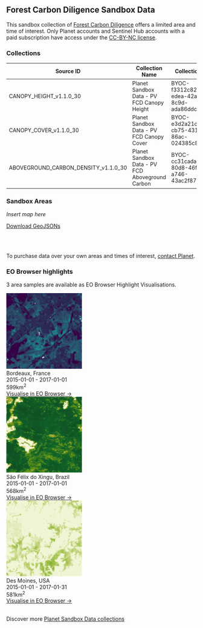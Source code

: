 ## Forest Carbon Diligence Sandbox Data

This sandbox collection of <a href="../forest-carbon-diligence/">Forest Carbon Diligence</a> offers a limited area and time of interest. Only Planet accounts and Sentinel Hub accounts with a paid subscription have access under the <a href="https://creativecommons.org/licenses/by-nc/4.0/" target="_blank">CC-BY-NC license</a>.

### Collections

<table>
  <thead>
    <tr>
      <th>Source ID</th>
      <th>Collection Name</th>
      <th>Collection ID</th>
      <th>Time Range</th>
    </tr>
  </thead>
  <tbody>
    <tr>
      <td>CANOPY_HEIGHT_v1.1.0_30</td>
      <td>Planet Sandbox Data - PV FCD Canopy Height</td>
      <td>BYOC-f3312c82-edea-42a1-8c9d-ada86ddcc857</td>
      <td>2013-01-01 - 2017-01-01</td>
    </tr>
    <tr>
      <td>CANOPY_COVER_v1.1.0_30</td>
      <td>Planet Sandbox Data - PV FCD Canopy Cover</td>
      <td>BYOC-e3d2a21c-cb75-4311-86ac-024385c85b9c</td>
      <td>2013-01-01 - 2017-01-01</td>
    </tr>
    <tr>
      <td>ABOVEGROUND_CARBON_DENSITY_v1.1.0_30</td>
      <td>Planet Sandbox Data - PV FCD Aboveground Carbon</td>
      <td>BYOC-cc31cada-80d8-46fe-a746-43ac2f87b5da</td>
      <td>2013-01-01 - 2017-01-01</td>
    </tr>
   </tbody>
</table>

### Sandbox Areas

*Insert map here*

<a href="../forest-carbon-diligence/polygons.geojson" download>Download GeoJSONs</a>

<br>
<br>

To purchase data over your own areas and times of interest, <a href="https://www.planet.com/contact-sales/#contact-sales)" target="_blank">contact Planet</a>. 
### EO Browser highlights

3 area samples are available as EO Browser Highlight Visualisations.
<br>

<div class="container33">
    <div class="image-card">
    <a href='https://apps.sentinel-hub.com/eo-browser/?zoom=12&lat=44.7345&lng=-0.676&themeId=PLANET_SANDBOX&visualizationUrl=https%3A%2F%2Fservices.sentinel-hub.com%2Fogc%2Fwms%2Ff006c031-60da-4262-bdf7-6fc4f1532d13&datasetId=cc31cada-80d8-46fe-a746-43ac2f87b5da&fromTime=2017-01-01T00%3A00%3A00.000Z&toTime=2017-01-01T23%3A59%3A59.999Z&layerId=ABOVEGROUND-CARBON-DENSITY&demSource3D="MAPZEN"' target="_blank"><img src="FCD_FRA.png" alt="EOB Highlight 1" class="imagette"></a>
        <div class="info">
            <div class="title">Bordeaux, France</div>
            <div class="text">
                2015-01-01 - 2017-01-01<br>
                599km<sup>2</sup>
            </div>
            <div class="eob-link"><a href='https://apps.sentinel-hub.com/eo-browser/?zoom=12&lat=44.7345&lng=-0.676&themeId=PLANET_SANDBOX&visualizationUrl=https%3A%2F%2Fservices.sentinel-hub.com%2Fogc%2Fwms%2Ff006c031-60da-4262-bdf7-6fc4f1532d13&datasetId=cc31cada-80d8-46fe-a746-43ac2f87b5da&fromTime=2017-01-01T00%3A00%3A00.000Z&toTime=2017-01-01T23%3A59%3A59.999Z&layerId=ABOVEGROUND-CARBON-DENSITY&demSource3D="MAPZEN"' target="_blank">Visualise in EO Browser -></a></div>
        </div>
    </div>
    <div class="image-card">
        <a href='https://apps.sentinel-hub.com/eo-browser/?zoom=12&lat=-6.7652&lng=-52.3763&themeId=PLANET_SANDBOX&visualizationUrl=https%3A%2F%2Fservices.sentinel-hub.com%2Fogc%2Fwms%2Ff006c031-60da-4262-bdf7-6fc4f1532d13&datasetId=e3d2a21c-cb75-4311-86ac-024385c85b9c&fromTime=2017-01-01T00%3A00%3A00.000Z&toTime=2017-01-01T23%3A59%3A59.999Z&layerId=CANOPY-COVER&demSource3D="MAPZEN"' target="_blank">
        <img src="FCD_BRA.png" alt="EOB Highlight 2" class="imagette">
        </a>
        <div class="info">
            <div class="title">São Félix do Xingu, Brazil</div>
            <div class="text">
                2015-01-01 - 2017-01-01<br>
                568km<sup>2</sup>
            </div>
            <div class="eob-link"><a href='https://apps.sentinel-hub.com/eo-browser/?zoom=12&lat=-6.7652&lng=-52.3763&themeId=PLANET_SANDBOX&visualizationUrl=https%3A%2F%2Fservices.sentinel-hub.com%2Fogc%2Fwms%2Ff006c031-60da-4262-bdf7-6fc4f1532d13&datasetId=e3d2a21c-cb75-4311-86ac-024385c85b9c&fromTime=2017-01-01T00%3A00%3A00.000Z&toTime=2017-01-01T23%3A59%3A59.999Z&layerId=CANOPY-COVER&demSource3D="MAPZEN"' target="_blank">Visualise in EO Browser -></a></div>
        </div>
    </div>
    <div class="image-card">
    <a href='https://apps.sentinel-hub.com/eo-browser/?zoom=12&lat=41.2969&lng=-93.959&themeId=PLANET_SANDBOX&visualizationUrl=https%3A%2F%2Fservices.sentinel-hub.com%2Fogc%2Fwms%2Ff006c031-60da-4262-bdf7-6fc4f1532d13&datasetId=f3312c82-edea-42a1-8c9d-ada86ddcc857&fromTime=2016-01-01T00%3A00%3A00.000Z&toTime=2016-01-01T23%3A59%3A59.999Z&layerId=CANOPY-HEIGHT&demSource3D="MAPZEN"' target="_blank"><img src="FCD_USA.png" alt="EOB Highlight 3" class="imagette"></a>
        <div class="info">
            <div class="title">Des Moines, USA</div>
            <div class="text">
                2015-01-01 - 2017-01-31<br>
                581km<sup>2</sup>
            </div>
            <div class="eob-link"><a href='https://apps.sentinel-hub.com/eo-browser/?zoom=12&lat=41.2969&lng=-93.959&themeId=PLANET_SANDBOX&visualizationUrl=https%3A%2F%2Fservices.sentinel-hub.com%2Fogc%2Fwms%2Ff006c031-60da-4262-bdf7-6fc4f1532d13&datasetId=f3312c82-edea-42a1-8c9d-ada86ddcc857&fromTime=2016-01-01T00%3A00%3A00.000Z&toTime=2016-01-01T23%3A59%3A59.999Z&layerId=CANOPY-HEIGHT&demSource3D="MAPZEN"' target="_blank">Visualise in EO Browser -></a></div>
        </div>
    </div>
</div>
<br>
<!---
TODO: add link
-->

Discover more <a href="../planet-sandbox-data/">Planet Sandbox Data collections</a>
